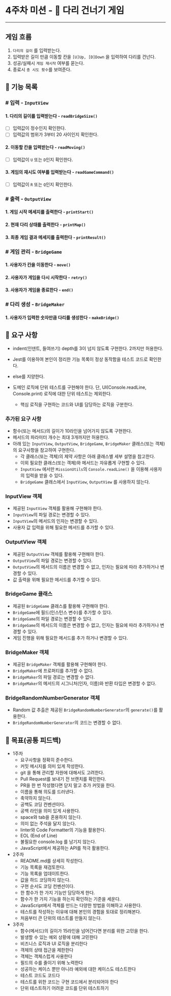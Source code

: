 # 4주차 미션 - 🌉 다리 건너기 게임

---

## 게임 흐름

1. `다리의 길이` 를 입력받는다.
2. 입력받은 길이 만큼 이동할 칸을 `[U]Up, [D]Down` 을 입력하여 다리를 건넌다.
3. 성공/실패시 `게임 재시작` 여부를 묻는다.
4. 종료시 `총 시도 횟수`를 보여준다.

## 📃 기능 목록

### # 입력 - `InputView`

#### 1. 다리의 길이를 입력받는다 - `readBridgeSize()`

- [ ] 입력값이 정수인지 확인한다.
- [ ] 입력값의 범위가 3부터 20 사이인지 확인한다.

#### 2. 이동할 칸을 입력받는다 - `readMoving()`

- [ ] 입력값이 `U` 또는 `D`인지 확인한다.

#### 3. 게임의 재시도 여부를 입력받는다 - `readGameCommand()`

- [ ] 입력값이 `R` 또는 `Q`인지 확인한다.

### # 출력 - `OutputView`

#### 1. 게임 시작 메세지를 출력한다 - `printStart()`

#### 2. 현재 다리 상태를 출력한다 - `printMap()`

#### 3. 최종 게임 결과 메세지를 출력한다 - `printResult()`

### # 게임 관리 - `BridgeGame`

#### 1. 사용자가 칸을 이동한다 - `move()`

#### 2. 사용자가 게임을 다시 시작한다 - `retry()`

#### 3. 사용자가 게임을 종료한다 - `end()`

### # 다리 생성 - `BridgeMaker`

#### 1. 사용자가 입력한 숫자만큼 다리를 생성한다 - `makeBridge()`

## 🧭 요구 사항

- indent(인덴트, 들여쓰기) depth를 3이 넘지 않도록 구현한다. 2까지만 허용한다.

- Jest를 이용하여 본인이 정리한 기능 목록이 정상 동작함을 테스트 코드로 확인한다.
- else를 지양한다.
- 도메인 로직에 단위 테스트를 구현해야 한다. 단, UI(Console.readLine, Console.print) 로직에 대한 단위 테스트는 제외한다.
  - 핵심 로직을 구현하는 코드와 UI를 담당하는 로직을 구분한다.

### 추가된 요구 사항

- 함수(또는 메서드)의 길이가 10라인을 넘어가지 않도록 구현한다.
- 메서드의 파라미터 개수는 최대 3개까지만 허용한다.
- 아래 있는 `InputView`, `OutputView`, `BridgeGame`, `BridgeMaker` 클래스(또는 객체)의 요구사항을 참고하여 구현한다.
  - 각 클래스(또는 객체)의 제약 사항은 아래 클래스별 세부 설명을 참고한다.
  - 이외 필요한 클래스(또는 객체)와 메서드는 자유롭게 구현할 수 있다.
  - `InputView` 에서만 `MissionUtils`의 `Console.readLine()` 을 이용해 사용자의 입력을 받을 수 있다.
  - `BridgeGame` 클래스에서 `InputView`, `OutputView` 를 사용하지 않는다.

### InputView 객체

- 제공된 `InputView` 객체를 활용해 구현해야 한다.
- `InputView`의 파일 경로는 변경할 수 있다.
- `InputView`의 메서드의 인자는 변경할 수 있다.
- 사용자 값 입력을 위해 필요한 메서드를 추가할 수 있다.

### OutputView 객체

- 제공된 `OutputView` 객체를 활용해 구현해야 한다.
- `OutputView`의 파일 경로는 변경할 수 있다.
- `OutputView`의 메서드의 이름은 변경할 수 없고, 인자는 필요에 따라 추가하거나 변경할 수 있다.
- 값 출력을 위해 필요한 메서드를 추가할 수 있다.

### BridgeGame 클래스

- 제공된 `BridgeGame` 클래스를 활용해 구현해야 한다.
- `BridgeGame`에 필드(인스턴스 변수)를 추가할 수 있다.
- `BridgeGame`의 파일 경로는 변경할 수 있다.
- `BridgeGame`의 메서드의 이름은 변경할 수 없고, 인자는 필요에 따라 추가하거나 변경할 수 있다.
- 게임 진행을 위해 필요한 메서드를 추가 하거나 변경할 수 있다.

### BridgeMaker 객체

- 제공된 `BridgeMaker` 객체를 활용해 구현해야 한다.
- `BridgeMaker`에 프로퍼티를 추가할 수 없다.
- `BridgeMaker`의 파일 경로는 변경할 수 없다.
- `BridgeMaker`의 메서드의 시그니처(인자, 이름)와 반환 타입은 변경할 수 없다.

### BridgeRandomNumberGenerator 객체

- Random 값 추출은 제공된 `BridgeRandomNumberGenerator`의 `generate()`를 활용한다.
- `BridgeRandomNumberGenerator`의 코드는 변경할 수 없다.

## 🎯 목표(공통 피드백)

- 1주차
  - 요구사항을 정확히 준수한다.
  - 커밋 메시지를 의미 있게 작성한다.
  - git 을 통해 관리할 자원에 대해서도 고려한다.
  - Pull Request를 보내기 전 브랜치를 확인한다.
  - PR을 한 번 작성했다면 닫지 말고 추가 커밋을 한다.
  - 이름을 통해 의도를 드러낸다.
  - 축약하지 않는다.
  - 공백도 코딩 컨벤션이다.
  - 공백 라인을 의미 있게 사용한다.
  - space와 tab을 혼용하지 않는다.
  - 의미 없는 주석을 달지 않는다.
  - linter와 Code Formatter의 기능을 활용한다.
  - EOL (End of Line)
  - 불필요한 console.log 를 남기지 않는다.
  - JavaScript에서 제공하는 API를 적극 활용한다.
- 2주차
  - README.md를 상세히 작성한다.
  - 기능 목록을 재검토한다.
  - 기능 목록을 업데이트한다.
  - 값을 하드 코딩하지 않는다.
  - 구현 순서도 코딩 컨벤션이다.
  - 한 함수가 한 가지 기능만 담당하게 한다.
  - 함수가 한 가지 기능을 하는지 확인하는 기준을 세운다.
  - JavaScript에서 객체를 만드는 다양한 방법을 이해하고 사용한다.
  - 테스트를 작성하는 이유에 대해 본인의 경험을 토대로 정리해본다.
  - 처음부터 큰 단위의 테스트를 만들지 않는다.
- 3주차
  - 함수(메서드)의 길이가 15라인을 넘어간다면 분리를 위한 고민을 한다.
  - 발생할 수 있는 예외 상황에 대해 고민한다
  - 비즈니스 로직과 UI 로직을 분리한다
  - 객체의 상태 접근을 제한한다
  - 객체는 객체스럽게 사용한다
  - 필드의 수를 줄이기 위해 노력한다
  - 성공하는 케이스 뿐만 아니라 예외에 대한 케이스도 테스트한다
  - 테스트 코드도 코드다
  - 테스트를 위한 코드는 구현 코드에서 분리되어야 한다
  - 단위 테스트하기 어려운 코드를 단위 테스트하기

